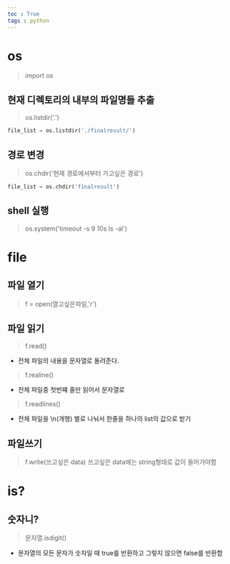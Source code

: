 ```yaml
---
toc : True
tags : python 
---
```

# os
> import os

## 현재 디렉토리의 내부의 파일명들 추출
> os.listdir('.')
```python
file_list = os.listdir('./finalresult/')
```

## 경로 변경 
> os.chdir('현재 경로에서부터 가고싶은 경로')
```python
file_list = os.chdir('finalresult')
```

## shell 실행
> os.system('timeout -s 9 10s ls -al')

# file
## 파일 열기
> f = open(열고싶은파일,'r')

## 파일 읽기
> f.read()
* 전체 파일의 내용을 문자열로 돌려준다.

> f.realine()
* 전체 파일중 첫번쨰 줄만 읽어서 문자열로 

> f.readlines()
* 전체 파일을 \n(개행) 별로 나눠서 한줄을 하나의 list의 값으로 받기

## 파일쓰기
> f.write(쓰고싶은 data) 
> 쓰고싶은 data에는 string형태로 값이 들어가야함

# is?
## 숫자니?

> 문자열.isdigit()
* 문자열의 모든 문자가 숫자일 때 true를 반환하고 그렇지 않으면 false를 반환합
